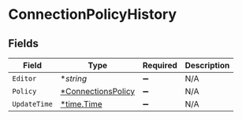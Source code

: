 # ConnectionPolicyHistory


## Fields

| Field                                                          | Type                                                           | Required                                                       | Description                                                    |
| -------------------------------------------------------------- | -------------------------------------------------------------- | -------------------------------------------------------------- | -------------------------------------------------------------- |
| `Editor`                                                       | **string*                                                      | :heavy_minus_sign:                                             | N/A                                                            |
| `Policy`                                                       | [*ConnectionsPolicy](../../models/shared/connectionspolicy.md) | :heavy_minus_sign:                                             | N/A                                                            |
| `UpdateTime`                                                   | [*time.Time](https://pkg.go.dev/time#Time)                     | :heavy_minus_sign:                                             | N/A                                                            |